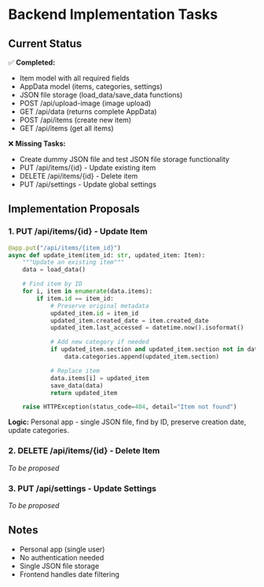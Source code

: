 # Backend Implementation Tasks

## Current Status
✅ **Completed:**
- Item model with all required fields
- AppData model (items, categories, settings)
- JSON file storage (load_data/save_data functions)
- POST /api/upload-image (image upload)
- GET /api/data (returns complete AppData)
- POST /api/items (create new item)
- GET /api/items (get all items)

❌ **Missing Tasks:**
- Create dummy JSON file and test JSON file storage functionality
- PUT /api/items/{id} - Update existing item
- DELETE /api/items/{id} - Delete item
- PUT /api/settings - Update global settings

## Implementation Proposals

### 1. PUT /api/items/{id} - Update Item

```python
@app.put("/api/items/{item_id}")
async def update_item(item_id: str, updated_item: Item):
    """Update an existing item"""
    data = load_data()

    # Find item by ID
    for i, item in enumerate(data.items):
        if item.id == item_id:
            # Preserve original metadata
            updated_item.id = item_id
            updated_item.created_date = item.created_date
            updated_item.last_accessed = datetime.now().isoformat()

            # Add new category if needed
            if updated_item.section and updated_item.section not in data.categories:
                data.categories.append(updated_item.section)

            # Replace item
            data.items[i] = updated_item
            save_data(data)
            return updated_item

    raise HTTPException(status_code=404, detail="Item not found")
```

**Logic:** Personal app - single JSON file, find by ID, preserve creation date, update categories.

### 2. DELETE /api/items/{id} - Delete Item

*To be proposed*

### 3. PUT /api/settings - Update Settings

*To be proposed*

## Notes
- Personal app (single user)
- No authentication needed
- Single JSON file storage
- Frontend handles date filtering
